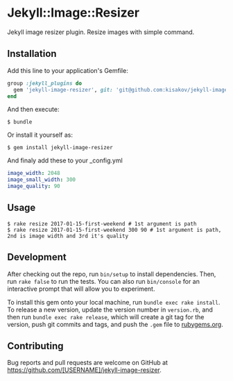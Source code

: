 # Jekyll::Image::Resizer

Jekyll image resizer plugin. Resize images with simple command.

## Installation

Add this line to your application's Gemfile:

```ruby
group :jekyll_plugins do
  gem 'jekyll-image-resizer', git: 'git@github.com:kisakov/jekyll-image-resizer.git'
end
```

And then execute:

    $ bundle

Or install it yourself as:

    $ gem install jekyll-image-resizer

And finaly add these to your _config.yml

```yml
image_width: 2048
image_small_width: 300
image_quality: 90
```

## Usage

    $ rake resize 2017-01-15-first-weekend # 1st argument is path
    $ rake resize 2017-01-15-first-weekend 300 90 # 1st argument is path, 2nd is image width and 3rd it's quality

## Development

After checking out the repo, run `bin/setup` to install dependencies. Then, run `rake false` to run the tests. You can also run `bin/console` for an interactive prompt that will allow you to experiment.

To install this gem onto your local machine, run `bundle exec rake install`. To release a new version, update the version number in `version.rb`, and then run `bundle exec rake release`, which will create a git tag for the version, push git commits and tags, and push the `.gem` file to [rubygems.org](https://rubygems.org).

## Contributing

Bug reports and pull requests are welcome on GitHub at https://github.com/[USERNAME]/jekyll-image-resizer.

